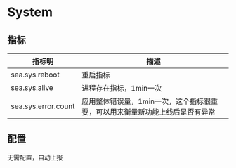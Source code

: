 # System

## 指标
|指标明|描述|
|----|----|
|sea.sys.reboot|重启指标|
|sea.sys.alive|进程存在指标，1min一次|
|sea.sys.error.count|应用整体错误量，1min一次，这个指标很重要，可以用来衡量新功能上线后是否有异常|


## 配置
无需配置，自动上报